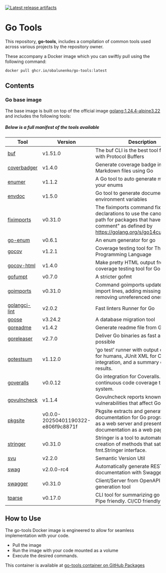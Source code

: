 [![Latest release artifacts](https://img.shields.io/github/v/release/obalunenko/go-tools)](https://github.com/obalunenko/go-tools/releases/latest)

# Go Tools

This repository, **go-tools**,
includes a compilation of common tools used across various projects by the repository owner.

These accompany a Docker image which you can swiftly pull using the following command: 

```shell
docker pull ghcr.io/obalunenko/go-tools:latest
```

## Contents

### Go base image

The base image is built on top of the official image [golang:1.24.4-alpine3.22](https://hub.docker.com/_/golang) and includes the following tools:


##### Below is a full manifest of the tools available


| Tool                                                       | Version                            | Description                                                                                                                                                                       |
|------------------------------------------------------------|------------------------------------|-----------------------------------------------------------------------------------------------------------------------------------------------------------------------------------|
| [buf](https://github.com/bufbuild/buf)                     | v1.51.0                            | The buf CLI is the best tool for working with Protocol Buffers                                                                                                                    |
| [coverbadger](https://github.com/obalunenko/coverbadger)   | v1.4.0                             | Generate coverage badge images for Markdown files using Go                                                                                                                        |
| [enumer](https://github.com/alvaroloes/enumer)             | v1.1.2                             | A Go tool to auto generate methods for your enums                                                                                                                                 |
| [envdoc](https://github.com/g4s8/envdoc)                   | v1.5.0                             | Go tool to generate documentation for environment variables                                                                                                                       |
| [fiximports](https://golang.org/x/tools/cmd/fiximports)    | v0.31.0                            | The fiximports command fixes import declarations to use the canonical import path for packages that have an "import comment" as defined by https://golang.org/s/go14customimport. |
| [go-enum](https://github.com/abice/go-enum)                | v0.6.1                             | An enum generator for go                                                                                                                                                          |
| [gocov](https://github.com/axw/gocov)                      | v1.2.1                             | Coverage testing tool for The Go Programming Language                                                                                                                             |
| [gocov-html](https://github.com/matm/gocov-html)           | v1.4.0                             | Make pretty HTML output from gocov, a coverage testing tool for Go                                                                                                                |
| [gofumpt](https://mvdan.cc/gofumpt)                        | v0.7.0                             | A stricter gofmt                                                                                                                                                                  |
| [goimports](https://golang.org/x/tools/cmd/goimports)      | v0.31.0                            | Command goimports updates your Go import lines, adding missing ones and removing unreferenced ones                                                                                |
| [golangci-lint](https://github.com/golangci/golangci-lint) | v2.0.2                             | Fast linters Runner for Go                                                                                                                                                        |
| [goose](https://github.com/pressly/goose/v3/cmd/goose)     | v3.24.2                            | A database migration tool                                                                                                                                                         |
| [goreadme](https://github.com/posener/goreadme)            | v1.4.2                             | Generate readme file from Go doc                                                                                                                                                  |
| [goreleaser](https://github.com/goreleaser/goreleaser)     | v2.7.0                             | Deliver Go binaries as fast and easily as possible                                                                                                                                |
| [gotestsum](https://gotest.tools/gotestsum)                | v1.12.0                            | 'go test' runner with output optimized for humans, JUnit XML for CI integration, and a summary of the test results.                                                               |
| [goveralls](https://github.com/mattn/goveralls)            | v0.0.12                            | Go integration for Coveralls.io continuous code coverage tracking system.                                                                                                         |
| [govulncheck](https://golang.org/x/vuln/cmd/govulncheck)   | v1.1.4                             | Govulncheck reports known vulnerabilities that affect Go code.                                                                                                                    |
| [pkgsite](https://golang.org/x/pkgsite/cmd/pkgsite)        | v0.0.0-20250401190322-e806f9c8871f | Pkgsite extracts and generates documentation for Go programs. It runs as a web server and presents the documentation as a web page.                                               |
| [stringer](https://golang.org/x/tools/cmd/stringer)        | v0.31.0                            | Stringer is a tool to automate the creation of methods that satisfy the fmt.Stringer interface.                                                                                   |
| [svu](https://github.com/caarlos0/svu)                     | v2.2.0                             | Semantic Version Util                                                                                                                                                             |
| [swag](github.com/swaggo/swag/cmd/swag)                    | v2.0.0-rc4                         | Automatically generate RESTful API documentation with Swagger 2.0 for Go                                                                                                          |
| [swagger](https://github.com/go-swagger/go-swagger)        | v0.31.0                            | Client/Server from OpenAPI docs generation tool                                                                                                                                   |
| [tparse](https://github.com/mfridman/tparse)               | v0.17.0                            | CLI tool for summarizing go test output. Pipe friendly. CI/CD friendly.                                                                                                           |


## How to Use

The go-tools Docker image is engineered to allow for seamless implementation with your code.

 - Pull the image
 - Run the image with your code mounted as a volume
 - Execute the desired commands.

This container is available at 
[go-tools container on GitHub Packages](https://github.com/obalunenko/go-tools/pkgs/container/go-tools)

